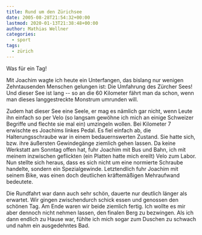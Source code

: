 ```yaml
---
title: Rund um den Zürichsee
date: 2005-08-28T21:54:32+00:00
lastmod: 2020-01-13T21:38:48+00:00
author: Mathias Wellner
categories:
  - sport
tags:
  - zürich
---
```

Was für ein Tag! 

Mit Joachim wagte ich heute ein Unterfangen, das bislang nur wenigen Zehntausenden Menschen gelungen ist: Die Umfahrung des Zürcher Sees! Und dieser See ist lang -- so an die 60 Kilometer fährt man da schon, wenn man dieses langgestreckte Monstrum umrunden will. 
<!--more-->

Zudem hat dieser See eine Seele, er mag es nämlich gar nicht, wenn Leute ihn einfach so per Velo (so langsam gewöhne ich mich an einige Schweizer Begriffe und flechte sie mal ein) umzingeln wollen. Bei Kilometer 7 erwischte es Joachims linkes Pedal. Es fiel einfach ab, die Halterungsschraube war in einem bedauernswerten Zustand. Sie hatte sich, bzw. ihre äußersten Gewindegänge ziemlich gehen lassen. Da keine Werkstatt am Sonntag offen hat, fuhr Joachim mit Bus und Bahn, ich mit meinem inzwischen geflickten (ein Platten hatte mich ereilt) Velo zum Labor. Nun stellte sich heraus, dass es sich nicht um eine normierte Schraube handelte, sondern ein Spezialgewinde. Letztendlich fuhr Joachim mit seinem Bike, was einen doch deutlichen kräftemäßigen Mehraufwand bedeutete.

Die Rundfahrt war dann auch sehr schön, dauerte nur deutlich länger als erwartet. Wir gingen zwischendurch schick essen und genossen den schönen Tag. Am Ende waren wir beide ziemlich fertig. Ich wollte es mir aber dennoch nicht nehmen lassen, den finalen Berg zu bezwingen. Als ich dann endlich zu Hause war, fühlte ich mich sogar zum Duschen zu schwach und nahm ein ausgedehntes Bad.